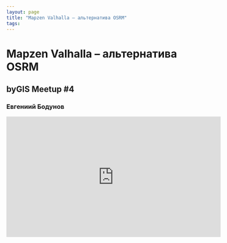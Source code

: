 ```yaml
---
layout: page
title: "Mapzen Valhalla – альтернатива OSRM"
tags:
---
```


# Mapzen Valhalla – альтернатива OSRM
## byGIS Meetup #4
### Евгениий Бодунов

<iframe width="560" height="315" src="https://www.youtube.com/embed/JQhoiV8B1Sg" frameborder="0" allow="accelerometer; autoplay; encrypted-media; gyroscope; picture-in-picture" allowfullscreen></iframe>

